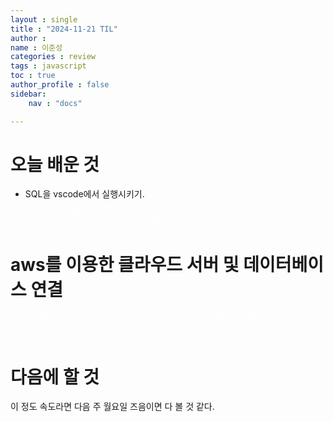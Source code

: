 ```yaml
---
layout : single
title : "2024-11-21 TIL"
author : 
name : 이준성
categories : review
tags : javascript
toc : true
author_profile : false
sidebar:
    nav : "docs"

---
```

# 오늘 배운 것

- SQL을 vscode에서 실행시키기.

<span style = "color:white; font-size:70%">오늘은 raw query를 사용해 작업하는 걸 해봤고 내일부턴 orm이라는 걸 써보나 보다.<br>
생각한 것보다 난이도가 생기는 것 같아서 잘 봐두는 게 좋을 것 같다.
</span>

# aws를 이용한 클라우드 서버 및 데이터베이스 연결

<span style = "color:white; font-size:70%">강의에선 실행하지 않는 ec2는 꺼두는 게 좋다고 했지만 꺼지면 ip 주소가 초기화되는 문제가 있었다.<br>
그렇다고 혹시나 싶은 데이터 발생으로 인한 비용 발생은 그러니, 적어도 필요할 때까진 꺼두도록 하자.<br>
필요하면 다시 domain을 할당 받자.
</span>





# 다음에 할 것
이 정도 속도라면 다음 주 월요일 즈음이면 다 볼 것 같다.